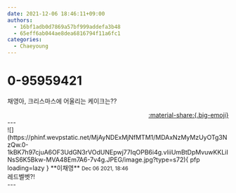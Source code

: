 ```yaml
---
date: 2021-12-06 18:46:11+09:00
authors:
  - 16bf1adb0d7869a57bf999addefa3b48
  - 65eff6ab044ae8dea6816794f11a6fc1
categories:
  - Chaeyoung
---
```


# 0-95959421

<div class="post-container" markdown="1">
<div class="content-container md-sidebar__scrollwrap" markdown="1">

채영아, 크리스마스에 어울리는 케이크는??

</div>
</div>

<div style="text-align: right;" markdown="1">
<a href="https://weverse.io/fromis9/fanpost/0-95959421" style="text-align: right;">:material-share:{.big-emoji}</a>
</div>
---

<div class="comments-container md-sidebar__scrollwrap" markdown="1">
<div class="comment" markdown="1">
<div class='id-container' markdown="1">
![](https://phinf.wevpstatic.net/MjAyNDExMjNfMTM1/MDAxNzMyMzUyOTg3NzQw.0-1kBK7h97cjuA6OF3UdGN3rVOdUNEpwj77IqOPB6i4g.vliiUmBtDpMvuwKKLiINsS6K5Bkw-MVA48Em7A6-7v4g.JPEG/image.jpg?type=s72){ pfp loading=lazy }
**<span class="artist">이채영</span>** <small>Dec 06 2021, 18:46</small><br>
</div>
<div class='comment-body' markdown="1">
레드벨벳?!
</div>
</div>
</div>
---
